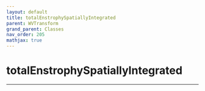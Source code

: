 ```yaml
---
layout: default
title: totalEnstrophySpatiallyIntegrated
parent: WVTransform
grand_parent: Classes
nav_order: 205
mathjax: true
---
```


#  totalEnstrophySpatiallyIntegrated




---

